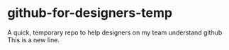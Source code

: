 # github-for-designers-temp
A quick, temporary repo to help designers on my team understand github
This is a new line. 

